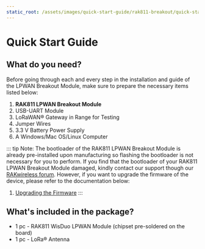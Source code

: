 ```yaml
---
static_root: /assets/images/quick-start-guide/rak811-breakout/quick-start-guide
---
```


# Quick Start Guide

<rk-img
  :src="`${$frontmatter.static_root}/dzsrvm2eaasyt3shktdh.png`"
  width="35%"
  figure-number="1"
  caption="RAK811 LPWAN Breakout Module"
/>

## What do you need?

Before going through each and every step in the installation and guide of the LPWAN Breakout Module, make sure to prepare the necessary items listed below:

1. **RAK811 LPWAN Breakout Module**
2. USB-UART Module
3. LoRaWAN® Gateway in Range for Testing
4. Jumper Wires
5. 3.3 V Battery Power Supply
6. A Windows/Mac OS/Linux Computer

<rk-btn
  src="https://store.rakwireless.com/collections/lora-modules/products/rak811-wisduo-lora-module"
  label="Buy a RAK811 LPWAN Breakout Module"
  _blank
/>

::: tip Note:
The bootloader of the RAK811 LPWAN Breakout Module is already pre-installed upon manufacturing so flashing the bootloader is not necessary for you to perform. If you find that the bootloader of your RAK811 LPWAN Breakout Module damaged, kindly contact our support though our [RAKwireless forum](https://forum.rakwireless.com/). However, if you want to upgrade the firmware of the device, please refer to the documentation below:

1. [Upgrading the Firmware](upgrading-the-firmware.html)
   :::

## What's included in the package?

- 1 pc - RAK811 WisDuo LPWAN Module (chipset pre-soldered on the board)
- 1 pc - LoRa® Antenna

